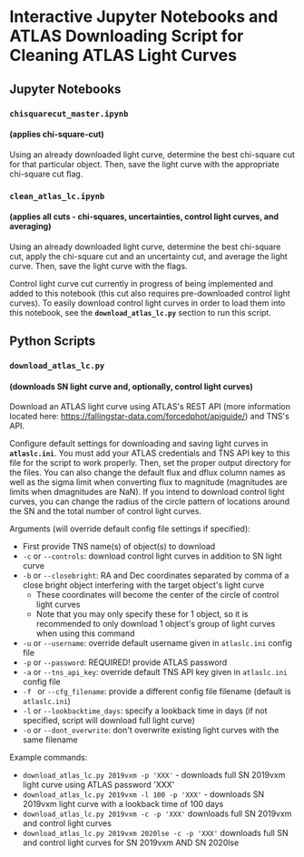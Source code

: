 # Interactive Jupyter Notebooks and ATLAS Downloading Script for Cleaning ATLAS Light Curves

## Jupyter Notebooks

### `chisquarecut_master.ipynb` 
#### (applies chi-square-cut)
Using an already downloaded light curve, determine the best chi-square cut for that particular object. Then, save the light curve with the appropriate chi-square cut flag.

### `clean_atlas_lc.ipynb` 
#### (applies all cuts - chi-squares, uncertainties, control light curves, and averaging)
Using an already downloaded light curve, determine the best chi-square cut, apply the chi-square cut and an uncertainty cut, and average the light curve. Then, save the light curve with the flags.

Control light curve cut currently in progress of being implemented and added to this notebook (this cut also requires pre-downloaded control light curves). To easily download control light curves in order to load them into this notebook, see the **`download_atlas_lc.py`** section to run this script.

## Python Scripts

### `download_atlas_lc.py` 
#### (downloads SN light curve and, optionally, control light curves)
Download an ATLAS light curve using ATLAS's REST API (more information located here: https://fallingstar-data.com/forcedphot/apiguide/) and TNS's API. 

Configure default settings for downloading and saving light curves in **`atlaslc.ini`**. You must add your ATLAS credentials and TNS API key to this file for the script to work properly. Then, set the proper output directory for the files. You can also change the default flux and dflux column names as well as the sigma limit when converting flux to magnitude (magnitudes are limits when dmagnitudes are NaN). If you intend to download control light curves, you can change the radius of the circle pattern of locations around the SN and the total number of control light curves.

Arguments (will override default config file settings if specified):
- First provide TNS name(s) of object(s) to download
- `-c` or `--controls`: download control light curves in addition to SN light curve
- `-b` or `--closebright`: RA and Dec coordinates separated by comma of a close bright object interfering with the target object's light curve
	- These coordinates will become the center of the circle of control light curves
	- Note that you may only specify these for 1 object, so it is recommended to only download 1 object's group of light curves when using this command
- `-u` or `--username`: override default username given in `atlaslc.ini` config file
- `-p` or `--password`: REQUIRED! provide ATLAS password
- `-a` or `--tns_api_key`: override default TNS API key given in `atlaslc.ini` config file
- `-f ` or `--cfg_filename`: provide a different config file filename (default is `atlaslc.ini`)
- `-l` or `--lookbacktime_days`: specify a lookback time in days (if not specified, script will download full light curve)
- `-o` or `--dont_overwrite`: don't overwrite existing light curves with the same filename

Example commands:
- `download_atlas_lc.py 2019vxm -p 'XXX'` - downloads full SN 2019vxm light curve using ATLAS password 'XXX'
- `download_atlas_lc.py 2019vxm -l 100 -p 'XXX'` - downloads SN 2019vxm light curve with a lookback time of 100 days
- `download_atlas_lc.py 2019vxm -c -p 'XXX'` downloads full SN 2019vxm and control light curves
- `download_atlas_lc.py 2019vxm 2020lse -c -p 'XXX'` downloads full SN and control light curves for SN 2019vxm AND SN 2020lse